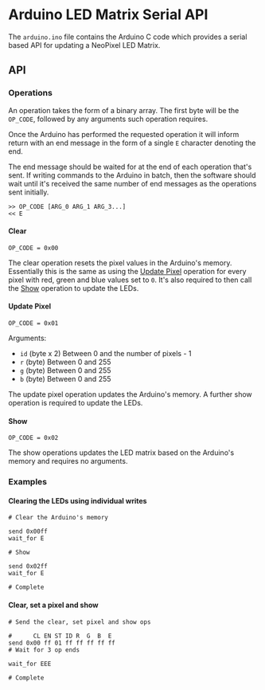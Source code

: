 # Arduino LED Matrix Serial API

The `arduino.ino` file contains the Arduino C code which provides a serial based API for updating a NeoPixel LED Matrix.

## API

### Operations

An operation takes the form of a binary array. The first byte will be the `OP_CODE`, followed by any arguments such operation requires.

Once the Arduino has performed the requested operation it will inform return with an end message in the form of a single `E` character denoting the end.

The end message should be waited for at the end of each operation that's sent. If writing commands to the Arduino in batch, then the software should wait until it's received the same number of end messages as the operations sent initially.

```
>> OP_CODE [ARG_0 ARG_1 ARG_3...]
<< E
```

#### Clear

```
OP_CODE = 0x00
```

The clear operation resets the pixel values in the Arduino's memory. Essentially this is the same as using the [Update Pixel](#Update-Pixel) operation for every pixel with red, green and blue values set to `0`. It's also required to then call the [Show](#Show) operation to update the LEDs.

#### Update Pixel

```
OP_CODE = 0x01
```

Arguments:

* `id` (byte x 2) Between 0 and the number of pixels - 1
* `r` (byte) Between 0 and 255
* `g` (byte) Between 0 and 255
* `b` (byte) Between 0 and 255

The update pixel operation updates the Arduino's memory. A further show operation is required to update the LEDs.

#### Show

```
OP_CODE = 0x02
```

The show operations updates the LED matrix based on the Arduino's memory and requires no arguments.

### Examples

#### Clearing the LEDs using individual writes

```
# Clear the Arduino's memory

send 0x00ff
wait_for E

# Show

send 0x02ff
wait_for E

# Complete
```

#### Clear, set a pixel and show

```
# Send the clear, set pixel and show ops

#      CL EN ST ID R  G  B  E
send 0x00 ff 01 ff ff ff ff ff
# Wait for 3 op ends

wait_for EEE

# Complete
```